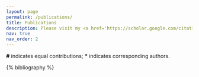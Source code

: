 ```yaml
---
layout: page
permalink: /publications/
title: Publications
description: Please visit my <a href='https://scholar.google.com/citations?user=8Wd7-NAAAAAJ&hl=zh-CN'>Google Scholar profile</a> to check out my up-to-date publication list.
nav: true
nav_order: 2
---
```


**#** indicates equal contributions; **\*** indicates corresponding authors.


<!-- _pages/publications.md -->
<div class="publications">

{% bibliography %}

</div>
